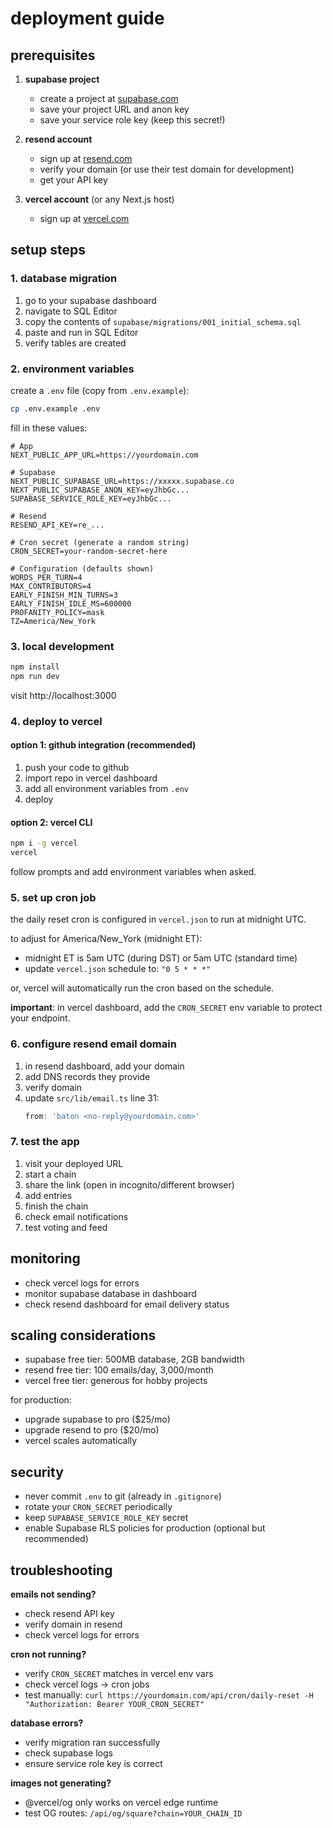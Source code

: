 # deployment guide

## prerequisites

1. **supabase project**
   - create a project at [supabase.com](https://supabase.com)
   - save your project URL and anon key
   - save your service role key (keep this secret!)

2. **resend account**
   - sign up at [resend.com](https://resend.com)
   - verify your domain (or use their test domain for development)
   - get your API key

3. **vercel account** (or any Next.js host)
   - sign up at [vercel.com](https://vercel.com)

## setup steps

### 1. database migration

1. go to your supabase dashboard
2. navigate to SQL Editor
3. copy the contents of `supabase/migrations/001_initial_schema.sql`
4. paste and run in SQL Editor
5. verify tables are created

### 2. environment variables

create a `.env` file (copy from `.env.example`):

```bash
cp .env.example .env
```

fill in these values:

```env
# App
NEXT_PUBLIC_APP_URL=https://yourdomain.com

# Supabase
NEXT_PUBLIC_SUPABASE_URL=https://xxxxx.supabase.co
NEXT_PUBLIC_SUPABASE_ANON_KEY=eyJhbGc...
SUPABASE_SERVICE_ROLE_KEY=eyJhbGc...

# Resend
RESEND_API_KEY=re_...

# Cron secret (generate a random string)
CRON_SECRET=your-random-secret-here

# Configuration (defaults shown)
WORDS_PER_TURN=4
MAX_CONTRIBUTORS=4
EARLY_FINISH_MIN_TURNS=3
EARLY_FINISH_IDLE_MS=600000
PROFANITY_POLICY=mask
TZ=America/New_York
```

### 3. local development

```bash
npm install
npm run dev
```

visit http://localhost:3000

### 4. deploy to vercel

#### option 1: github integration (recommended)

1. push your code to github
2. import repo in vercel dashboard
3. add all environment variables from `.env`
4. deploy

#### option 2: vercel CLI

```bash
npm i -g vercel
vercel
```

follow prompts and add environment variables when asked.

### 5. set up cron job

the daily reset cron is configured in `vercel.json` to run at midnight UTC.

to adjust for America/New_York (midnight ET):
- midnight ET is 5am UTC (during DST) or 5am UTC (standard time)
- update `vercel.json` schedule to: `"0 5 * * *"`

or, vercel will automatically run the cron based on the schedule.

**important**: in vercel dashboard, add the `CRON_SECRET` env variable to protect your endpoint.

### 6. configure resend email domain

1. in resend dashboard, add your domain
2. add DNS records they provide
3. verify domain
4. update `src/lib/email.ts` line 31:
   ```ts
   from: 'baton <no-reply@yourdomain.com>'
   ```

### 7. test the app

1. visit your deployed URL
2. start a chain
3. share the link (open in incognito/different browser)
4. add entries
5. finish the chain
6. check email notifications
7. test voting and feed

## monitoring

- check vercel logs for errors
- monitor supabase database in dashboard
- check resend dashboard for email delivery status

## scaling considerations

- supabase free tier: 500MB database, 2GB bandwidth
- resend free tier: 100 emails/day, 3,000/month
- vercel free tier: generous for hobby projects

for production:
- upgrade supabase to pro ($25/mo)
- upgrade resend to pro ($20/mo)
- vercel scales automatically

## security

- never commit `.env` to git (already in `.gitignore`)
- rotate your `CRON_SECRET` periodically
- keep `SUPABASE_SERVICE_ROLE_KEY` secret
- enable Supabase RLS policies for production (optional but recommended)

## troubleshooting

**emails not sending?**
- check resend API key
- verify domain in resend
- check vercel logs for errors

**cron not running?**
- verify `CRON_SECRET` matches in vercel env vars
- check vercel logs → cron jobs
- test manually: `curl https://yourdomain.com/api/cron/daily-reset -H "Authorization: Bearer YOUR_CRON_SECRET"`

**database errors?**
- verify migration ran successfully
- check supabase logs
- ensure service role key is correct

**images not generating?**
- @vercel/og only works on vercel edge runtime
- test OG routes: `/api/og/square?chain=YOUR_CHAIN_ID`
